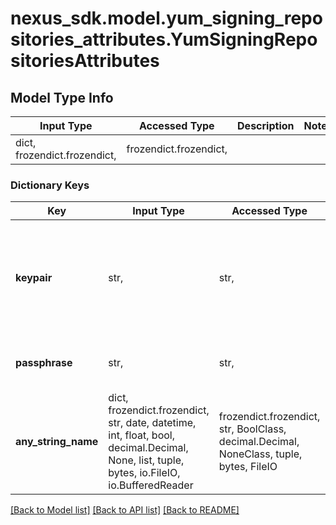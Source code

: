 # nexus_sdk.model.yum_signing_repositories_attributes.YumSigningRepositoriesAttributes

## Model Type Info

| Input Type                   | Accessed Type          | Description | Notes |
| ---------------------------- | ---------------------- | ----------- | ----- |
| dict, frozendict.frozendict, | frozendict.frozendict, |             |

### Dictionary Keys

| Key                 | Input Type                                                                                                                                  | Accessed Type                                                                           | Description                                                                     | Notes      |
| ------------------- | ------------------------------------------------------------------------------------------------------------------------------------------- | --------------------------------------------------------------------------------------- | ------------------------------------------------------------------------------- | ---------- |
| **keypair**         | str,                                                                                                                                        | str,                                                                                    | PGP signing key pair (armored private key e.g. gpg --export-secret-key --armor) | [optional] |
| **passphrase**      | str,                                                                                                                                        | str,                                                                                    | Passphrase to access PGP signing key                                            | [optional] |
| **any_string_name** | dict, frozendict.frozendict, str, date, datetime, int, float, bool, decimal.Decimal, None, list, tuple, bytes, io.FileIO, io.BufferedReader | frozendict.frozendict, str, BoolClass, decimal.Decimal, NoneClass, tuple, bytes, FileIO | any string name can be used but the value must be the correct type              | [optional] |

[[Back to Model list]](../../README.md#documentation-for-models) [[Back to API list]](../../README.md#documentation-for-api-endpoints) [[Back to README]](../../README.md)
